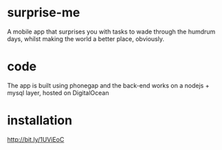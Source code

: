 # surprise-me

A mobile app that surprises you with tasks to wade through the humdrum days, whilst making the world a better place, obviously.

# code

The app is built using phonegap and the back-end works on a nodejs + mysql layer, hosted on DigitalOcean

# installation

http://bit.ly/1UViEoC



